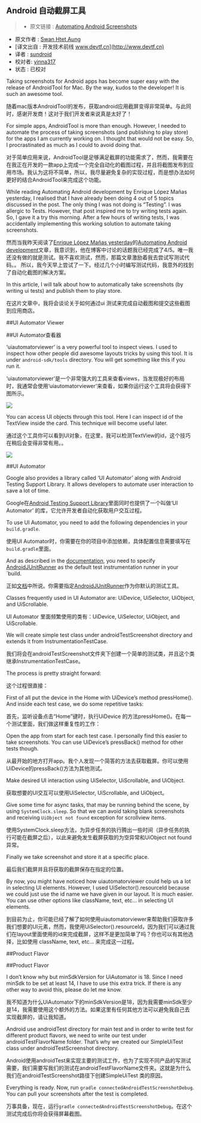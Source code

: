 Android 自动截屏工具
---

> * 原文链接 : [Automating Android Screenshots](https://medium.com/@swanhtet1992/automating-android-screenshots-5b7574c0621d)
* 原文作者 : [Swan Htet Aung](https://medium.com/@swanhtet1992)
* [译文出自 :  开发技术前线 www.devtf.cn](http://www.devtf.cn)
* 译者 : [sundroid](https://github.com/sundroid) 
* 校对者: [yinna317](https://github.com/yinna317 )  
* 状态 :  已校对

Taking screenshots for Android apps has become super easy with the release of AndroidTool for Mac. By the way, kudos to the developer! It is such an awesome tool.

随着mac版本AndroidTool的发布，获取android应用截屏变得非常简单。与此同时，感谢开发商！这对于我们开发者来说真是太好了！

For simple apps, AndroidTool is more than enough. However, I needed to automate the process of taking screenshots (and publishing to play store) for the apps I am currently working on. I thought that would not be easy. So, I procrastinated as much as I could to avoid doing that. 

对于简单应用来说，AndroidTool是足够满足截屏的功能需求了，然而，我需要在在我正在开发的一款app上完成一个完全自动化的截图过程，并且将截图发布到应用市场。我认为这将不简单，所以，我尽量避免复杂的实现过程，而是想办法如何更好的结合AndroidTool来完成这个功能。

While reading Automating Android development by Enrique López Mañas yesterday, I realised that I have already been doing 4 out of 5 topics discussed in the post. The only thing I was not doing is “Testing”. I was allergic to Tests. However, that post inspired me to try writing tests again. So, I gave it a try this morning. After a few hours of writing tests, I was accidentally implementing this working solution to automate taking screenshots.

然而当我昨天阅读了[Enrique López Mañas yesterday](https://medium.com/@enriquelopezmanas)的[Automating Android development](https://medium.com/google-developer-experts/automating-android-development-6daca3a98396)文章，我意识到，他在博客中讨论的话题我已经完成了4/5。唯一我还没有做的就是测试。我不喜欢测试，然而，那篇文章激励着我去尝试写测试代码。。 所以，我今天早上尝试了一下。经过几个小时编写测试代码，我意外的找到了自动化截图的解决方案。

In this article, I will talk about how to automatically take screenshots (by writing ui tests) and publish them to play store.

在这片文章中，我将会谈论关于如何通过ui 测试来完成自动截图和提交这些截图到应用商店。

##UI Automator Viewer

##UI Automator查看器

‘uiautomatorviewer’ is a very powerful tool to inspect views. I used to inspect how other people did awesome layouts tricks by using this tool. It is under `android-sdk/tools` directory. You will get something like this if you run it.

‘uiautomatorviewer’是一个非常强大的工具来查看views，当发现极好的布局时，我通常会使用‘uiautomatorviewer’来查看，如果你运行这个工具将会获得下图所示。



![](https://d262ilb51hltx0.cloudfront.net/max/2000/1*2GVDSxydFfqY4WvXBBVQ1Q.png)



You can access UI objects through this tool. Here I can inspect id of the TextView inside the card. This technique will become useful later.

通过这个工具你可以看到UI对象，在这里，我可以检测TextView的id，这个技巧在稍后会变得非常有用。。

![](https://d262ilb51hltx0.cloudfront.net/max/2000/1*9yNBO3PwetoOv7EWEChsag.png)




##UI Automator

Google also provides a library called ‘UI Automator’ along with Android Testing Support Library. It allows developers to automate user interaction to save a lot of time.

Google在[Android Testing Support Library](https://developer.android.com/tools/testing-support-library/index.html)里面同时也提供了一个叫做‘UI Automator’ 的库，它允许开发者自动化获取用户交互过程。

To use UI Automator, you need to add the following dependencies in your `build.gradle`.

使用UI Automator时，你需要在你的项目中添加依赖，具体配置信息需要填写在`build.gradle`里面。

And as described in the [documentation](https://developer.android.com/training/testing/ui-testing/uiautomator-testing.html#run), you need to specify [AndroidJUnitRunner](https://developer.android.com/reference/android/support/test/runner/AndroidJUnitRunner.html) as the default test instrumentation runner in your `build.

正如[文档](https://developer.android.com/training/testing/ui-testing/uiautomator-testing.html#run)中所说。你需要指定[AndroidJUnitRunner](https://developer.android.com/reference/android/support/test/runner/AndroidJUnitRunner.html)作为你默认的测试工具。

Classes frequently used in UI Automator are: UiDevice, UiSelector, UiObject, and UiScrollable.

UI Automator 里面频繁使用的类有：UiDevice, UiSelector, UiObject, and UiScrollable.

We will create simple test class under androidTestScreenshot directory and extends it from InstrumentationTestCase.

我们将会在androidTestScreenshot文件夹下创建一个简单的测试类，并且这个类继承InstrumentationTestCase。

The process is pretty straight forward:

这个过程很直接：

First of all put the device in the Home with UiDevice’s method pressHome(). And inside each test case, we do some repetitive tasks:

首先，监听设备点击“Home”键时，执行UiDevice 的方法pressHome()。在每一个测试里面，我们做这样重复性的工作：

Open the app from start for each test case. I personally find this easier to take screenshots. You can use UiDevice’s pressBack() method for other tests though.

从最开始的地方打开app。我个人发现一个简答的方法去获取截屏。你可以使用UiDevice的pressBack()方法为其他测试。

Make desired UI interaction using UiSelector, UiScrollable, and UiObject.

获取想要的UI交互可以使用UiSelector, UiScrollable, and UiObject。

Give some time for async tasks, that may be running behind the scene, by using `SystemClock.sleep`. So that we can avoid taking blank screenshots and receiving `UiObject not found` exception for scrollview items.

使用SystemClock.sleep方法，为异步任务的执行腾出一些时间（异步任务的执行可能在截屏之后），以此来避免发生截屏获取的为空异常和UiObject not found异常。


Finally we take screenshot and store it at a specific place.

最后我们截屏并且将获取的截屏保存在指定的位置。

By now, you might have noticed how uiautomatorviewer could help us a lot in selecting UI elements. However, I used UiSelector().resourceId because we could just use the id name we have given in our layout. It is much easier. You can use other options like className, text, etc… in selecting UI elements.

到目前为止，你可能已经了解了如何使用uiautomatorviewer来帮助我们获取许多我们想要的UI元素，然而，我使用UiSelector().resourceId，因为我们可以通过我们在layout里面使用的id来完成截屏，这样不是更加简单了吗？你也可以有其他选择，比如使用 className, text, etc… 来完成这一过程。

##Product Flavor

##Product Flavor

I don’t know why but minSdkVersion for UiAutomator is 18. Since I need minSdk to be set at least 14, I have to use this extra trick. If there is any other way to avoid this, please do let me know.

我不知道为什么UiAutomator下的minSdkVersion是18，因为我需要minSdk至少是14，我需要使用这个额外的方法。如果这里有任何其他方法可以避免我自己去实现截屏的，请让我知道。

Android use androidTest directory for main test and in order to write test for different product flavors, we need to write our test under androidTestFlavorName folder. That’s why we created our SimpleUiTest class under androidTestScreenshot directory.

Android使用androidTest来实现主要的测试工作，也为了实现不同产品的写测试需要，我们需要写我们的测试在androidTestFlavorName文件夹。这就是为什么我们在androidTestScreenshot路径下创建SimpleUiTest 类的原因。


Everything is ready. Now, run `gradle connectedAndroidTestScreenshotDebug`. You can pull your screenshots after the test is completed.

万事具备，现在，运行`gradle connectedAndroidTestScreenshotDebug`。在这个测试完成后你将会获得屏幕截图。

